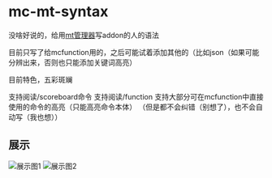 # mc-mt-syntax

没啥好说的，给用[mt管理器](https://www.coolapk.com/apk/bin.mt.plus)写addon的人的语法

目前只写了给mcfunction用的，之后可能试着添加其他的（比如json（如果可能分辨出来，否则也只能添加关键词高亮）

目前特色，五彩斑斓



支持阅读/scoreboard命令
支持阅读/function
支持大部分可在mcfunction中直接使用的命令的高亮（只能高亮命令本体）
（但是都不会纠错（别想了），也不会自动写（我也想））

## 展示

![展示图1](1.png)
![展示图2](2.png)
